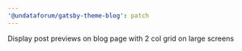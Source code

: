 ```yaml
---
'@undataforum/gatsby-theme-blog': patch
---
```


Display post previews on blog page with 2 col grid on large screens
